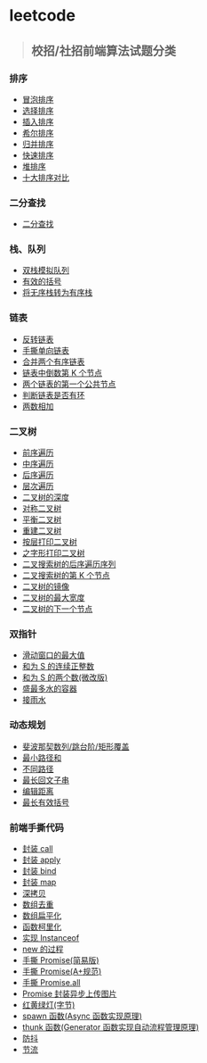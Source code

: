 # leetcode

> ## 校招/社招前端算法试题分类

### 排序

- [冒泡排序](https://github.com/xingpengchao/leetcode/blob/master/1.排序/冒泡排序.md)
- [选择排序](https://github.com/xingpengchao/leetcode/blob/master/1.排序/选择排序.md)
- [插入排序](https://github.com/xingpengchao/leetcode/blob/master/1.排序/插入排序.md)
- [希尔排序](https://github.com/xingpengchao/leetcode/blob/master/1.排序/希尔排序.md)
- [归并排序](https://github.com/xingpengchao/leetcode/blob/master/1.排序/归并排序.md)
- [快速排序](https://github.com/xingpengchao/leetcode/blob/master/1.排序/快速排序.md)
- [堆排序](https://github.com/xingpengchao/leetcode/blob/master/1.排序/堆排序.md)
- [十大排序对比](https://github.com/xingpengchao/leetcode/blob/master/1.排序/十大排序对比.md)

### 二分查找

- [二分查找](https://github.com/xingpengchao/leetcode/blob/master/2.二分查找/二分查找.md)

### 栈、队列

- [双栈模拟队列](https://github.com/xingpengchao/leetcode/blob/master/3.栈、队列/双栈模拟队列.md)
- [有效的括号](https://github.com/xingpengchao/leetcode/blob/master/3.栈、队列/有效的括号.md)
- [将无序栈转为有序栈](https://github.com/xingpengchao/leetcode/blob/master/3.栈、队列/将无序栈转为有序栈.md)

### 链表

- [反转链表](https://github.com/xingpengchao/leetcode/blob/master/4.链表/反转链表.md)
- [手撕单向链表](https://github.com/xingpengchao/leetcode/blob/master/4.链表/手撕单向链表.md)
- [合并两个有序链表](https://github.com/xingpengchao/leetcode/blob/master/4.链表/合并两个有序链表.md)
- [链表中倒数第 K 个节点](https://github.com/xingpengchao/leetcode/blob/master/4.链表/链表中倒数第K个节点.md)
- [两个链表的第一个公共节点](https://github.com/xingpengchao/leetcode/blob/master/4.链表/两个链表的第一个公共节点.md)
- [判断链表是否有环](https://github.com/xingpengchao/leetcode/blob/master/4.链表/判断链表是否有环.md)
- [两数相加](https://github.com/xingpengchao/leetcode/blob/master/4.链表/两数相加.md)

### 二叉树

- [前序遍历](https://github.com/xingpengchao/leetcode/blob/master/5.二叉树/前序遍历.md)
- [中序遍历](https://github.com/xingpengchao/leetcode/blob/master/5.二叉树/中序遍历.md)
- [后序遍历](https://github.com/xingpengchao/leetcode/blob/master/5.二叉树/后序遍历.md)
- [层次遍历](https://github.com/xingpengchao/leetcode/blob/master/5.二叉树/层次遍历.md)
- [二叉树的深度](https://github.com/xingpengchao/leetcode/blob/master/5.二叉树/二叉树的深度.md)
- [对称二叉树](https://github.com/xingpengchao/leetcode/blob/master/5.二叉树/对称二叉树.md)
- [平衡二叉树](https://github.com/xingpengchao/leetcode/blob/master/5.二叉树/平衡二叉树.md)
- [重建二叉树](https://github.com/xingpengchao/leetcode/blob/master/5.二叉树/重建二叉树.md)
- [按层打印二叉树](https://github.com/xingpengchao/leetcode/blob/master/5.二叉树/按层打印二叉树.md)
- [之字形打印二叉树](https://github.com/xingpengchao/leetcode/blob/master/5.二叉树/之字形打印二叉树.md)
- [二叉搜索树的后序遍历序列](https://github.com/xingpengchao/leetcode/blob/master/5.二叉树/二叉搜索树的后序遍历序列.md)
- [二叉搜索树的第 K 个节点](https://github.com/xingpengchao/leetcode/blob/master/5.二叉树/二叉搜索树的第K个节点.md)
- [二叉树的镜像](https://github.com/xingpengchao/leetcode/blob/master/5.二叉树/二叉树的镜像.md)
- [二叉树的最大宽度](https://github.com/xingpengchao/leetcode/blob/master/5.二叉树/二叉树的最大宽度.md)
- [二叉树的下一个节点](https://github.com/xingpengchao/leetcode/blob/master/5.二叉树/二叉树的下一个节点.md)

### 双指针

- [滑动窗口的最大值](https://github.com/xingpengchao/leetcode/blob/master/6.双指针/滑动窗口的最大值.md)
- [和为 S 的连续正整数](https://github.com/xingpengchao/leetcode/blob/master/6.双指针/和为S的连续正整数.md)
- [和为 S 的两个数(微改版)](<https://github.com/xingpengchao/leetcode/blob/master/6.双指针/和为S的两个数(微改版).md>)
- [盛最多水的容器](https://github.com/xingpengchao/leetcode/blob/master/6.双指针/盛最多水的容器.md)
- [接雨水](https://github.com/xingpengchao/leetcode/blob/master/6.双指针/接雨水.md)

### 动态规划

- [斐波那契数列/跳台阶/矩形覆盖](https://github.com/xingpengchao/leetcode/blob/master/7.动态规划/斐波那契数列、跳台阶、矩形覆盖.md)
- [最小路径和](https://github.com/xingpengchao/leetcode/blob/master/7.动态规划/最小路径和.md)
- [不同路径](https://github.com/xingpengchao/leetcode/blob/master/7.动态规划/不同路径.md)
- [最长回文子串](https://github.com/xingpengchao/leetcode/blob/master/7.动态规划/最长回文子串.md)
- [编辑距离](https://github.com/xingpengchao/leetcode/blob/master/7.动态规划/编辑距离.md)
- [最长有效括号](https://github.com/xingpengchao/leetcode/blob/master/7.动态规划/最长有效括号.md)

### 前端手撕代码

- [封装 call](https://github.com/xingpengchao/leetcode/blob/master/8.前端手撕代码/封装call.md)
- [封装 apply](https://github.com/xingpengchao/leetcode/blob/master/8.前端手撕代码/封装apply.md)
- [封装 bind](https://github.com/xingpengchao/leetcode/blob/master/8.前端手撕代码/封装bind.md)
- [封装 map](https://github.com/xingpengchao/leetcode/blob/master/8.前端手撕代码/封装map.md)
- [深拷贝](https://github.com/xingpengchao/leetcode/blob/master/8.前端手撕代码/深拷贝.md)
- [数组去重](https://github.com/xingpengchao/leetcode/blob/master/8.前端手撕代码/数组去重.md)
- [数组扁平化](https://github.com/xingpengchao/leetcode/blob/master/8.前端手撕代码/数组扁平化.md)
- [函数柯里化](https://github.com/xingpengchao/leetcode/blob/master/8.前端手撕代码/函数柯里化.md)
- [实现 Instanceof](https://github.com/xingpengchao/leetcode/blob/master/8.前端手撕代码/实现Instanceof.md)
- [new 的过程](https://github.com/xingpengchao/leetcode/blob/master/8.前端手撕代码/new的过程.md)
- [手撕 Promise(简易版)](<https://github.com/xingpengchao/leetcode/blob/master/8.前端手撕代码/手撕Promise(简易版).md>)
- [手撕 Promise(A+规范)](<https://github.com/xingpengchao/leetcode/blob/master/8.前端手撕代码/手撕Promise(A+规范).md>)
- [手撕 Promise.all](https://github.com/xingpengchao/leetcode/blob/master/8.前端手撕代码/手撕Promise.all.md)
- [Promise 封装异步上传图片](https://github.com/xingpengchao/leetcode/blob/master/8.前端手撕代码/Promise封装异步上传图片.md)
- [红黄绿灯(字节)](<https://github.com/xingpengchao/leetcode/blob/master/8.前端手撕代码/红黄绿灯(字节).md>)
- [spawn 函数(Async 函数实现原理)](<https://github.com/xingpengchao/leetcode/blob/master/8.前端手撕代码/spawn函数(Async函数实现原理).md>)
- [thunk 函数(Generator 函数实现自动流程管理原理)](<https://github.com/xingpengchao/leetcode/blob/master/8.前端手撕代码/thunk函数(Generator函数实现自动流程管理原理).md>)
- [防抖](https://github.com/xingpengchao/leetcode/blob/master/8.前端手撕代码/防抖.md)
- [节流](https://github.com/xingpengchao/leetcode/blob/master/8.前端手撕代码/节流.md)
